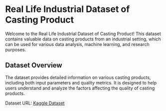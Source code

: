 # Real Life Industrial Dataset of Casting Product
Welcome to the Real Life Industrial Dataset of Casting Product! This dataset contains valuable data on casting products from an industrial setting, which can be used for various data analysis, machine learning, and research purposes.

## Dataset Overview
The dataset provides detailed information on various casting products, including both input parameters and quality metrics. It is designed to help users understand and analyze the factors affecting the quality of casting products.

Dataset URL: [Kaggle Dataset](https://www.kaggle.com/datasets/ravirajsinh45/real-life-industrial-dataset-of-casting-product)
